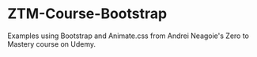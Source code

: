 # ZTM-Course-Bootstrap

Examples using Bootstrap and Animate.css from Andrei Neagoie's Zero to Mastery course on Udemy.
